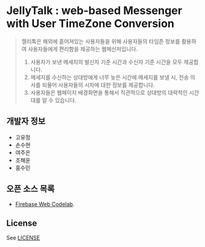 # JellyTalk : web-based Messenger with User TimeZone Conversion

> 젤리톡은 해외에 흩어져있는 사용자들을 위해 사용자들의 타임존 정보를 활용하여 사용자들에게 편리함을 제공하는 웹메신저입니다.
> 1. 사용자가 보낸 메세지의 발신자 기준 시간과 수신자 기준 시간을 모두 제공합니다.
> 2. 메세지를 수신하는 상대방에게 너무 늦은 시간에 메세지를 보낼 시, 전송 의사를 되물어 사용자들의 시차에 대한 정보를 제공합니다.
> 3. 사용자들은 웹페이지 배경화면을 통해서 직관적으로 상대방의 대략적인 시간대를 알 수 있습니다.


## 개발자 정보
+ 고유정  
+ 손수현  
+ 여주은  
+ 조해윤  
+ 홍수민  

## 오픈 소스 목록
 - [Firebase Web Codelab](https://codelabs.developers.google.com/codelabs/firebase-web/).



## License
See [LICENSE](LICENSE)
